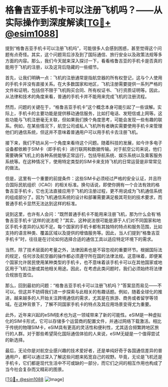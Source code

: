 # 格鲁吉亚手机卡可以注册飞机吗？——从实际操作到深度解读[[TG💪+ @esim1088](https://t.me/s/esim1088)]

提到“格鲁吉亚手机卡可以注册飞机吗”，可能很多人会感到困惑，甚至觉得这个问题有点奇怪。其实，这个问题背后涉及到了国际通信、旅行安全以及政策法规等多方面的内容。那么，我们今天就来深入探讨一下，看看格鲁吉亚的手机卡是否真的能用于飞机的注册，以及这背后隐藏的一些细节。

首先，让我们明确一点：飞机的注册通常是指航空器的所有权登记，这与个人使用的手机卡并没有直接关系。在大多数国家和地区，飞机注册需要提供一系列严格的文件和证明，包括但不限于飞机购买合同、所有权证书、飞行资质证明等。因此，从法律和技术的角度来看，普通的手机卡并不能用来完成飞机的注册流程。

然而，问题的关键在于，“格鲁吉亚手机卡”这个概念本身可能引起了一些误解。实际上，手机卡的主要功能是提供移动通信服务，比如打电话、发短信或上网等。这些功能与飞机注册毫无关联，但如果我们换个角度思考，可能会发现一些有趣的联系。例如，在某些情况下，航空公司或私人飞机所有者确实需要使用手机卡来管理他们的通信系统，但这并不意味着普通用户可以用手机卡去注册飞机。

接下来，我们不妨从另一个角度来看待这个问题。随着科技的发展，如今许多电子设备都依赖于SIM卡（即手机卡）进行联网和数据传输。对于航空公司来说，他们需要确保飞机上的各种系统能够正常运行，包括导航系统、娱乐系统以及乘客服务系统等。在这种情况下，使用特定类型的SIM卡来支持飞机的日常运营是非常常见的做法。

但是，这里有一个重要的前提条件：这些SIM卡必须经过严格的安全认证，并且符合国际民航组织（ICAO）的相关标准。换句话说，即使你拥有一个合法有效的格鲁吉亚手机卡，它也无法直接应用于飞机的注册过程，更不用说成为飞机通信系统的组成部分了。因为飞机通信系统的设计和部署需要满足极其苛刻的技术要求，而普通手机卡显然无法达到这样的标准。

说到这里，也许有人会问：“既然普通手机卡不能用来注册飞机，那为什么会有‘格鲁吉亚手机卡’这样的说法呢？”其实，这种说法很可能是源于人们对不同国家和地区手机卡差异的认知不足。每个国家的手机卡都有其独特的特点和服务范围，比如支持的语言种类、覆盖区域以及提供的增值服务等。因此，当人们提到“格鲁吉亚手机卡”时，往往是在讨论如何选择合适的通信工具以适应特定环境下的需求。

当然，除了技术层面的考量之外，法律因素也是不容忽视的重要环节。根据国际法的规定，任何涉及航空器的操作都必须遵守所在国的法律法规。这意味着，即便某个国家允许居民使用某种类型的手机卡，也不意味着该手机卡可以在其他国家或地区用于飞机注册或其他相关用途。因此，在考虑此类问题时，我们必须始终将法律合规放在首位。

那么，回到最初的问题：“格鲁吉亚手机卡可以注册飞机吗？”答案显而易见——不可以。但这并不妨碍我们进一步探索与此相关的有趣话题。例如，随着全球化的推进，越来越多的人开始关注跨境通信的需求，尤其是在旅游、商务或者留学等领域。在这种背景下，了解不同国家手机卡的特点及其应用场景变得尤为重要。

此外，近年来兴起的eSIM技术也为这一领域带来了新的可能性。eSIM是一种虚拟化的SIM卡形式，它可以存储多个运营商的配置文件，并通过网络下载激活。相比于传统的物理SIM卡，eSIM具有更高的灵活性和便利性，尤其适合频繁跨地区旅行的人群。对于那些希望简化国际通信体验的人来说，eSIM无疑是一个值得尝试的新选择。

最后，无论你是对航空业感兴趣的技术爱好者，还是单纯好奇于各国通信差异的普通用户，都可以通过深入了解这些问题来拓宽自己的视野。毕竟，无论是飞机还是手机卡，它们都是现代生活中不可或缺的一部分，而它们之间的相互作用也构成了当今社会复杂而又精彩的图景。

[[TG💪+ @esim1088](https://t.me/s/esim1088) ![Image](https://i.postimg.cc/4NQfJmqS/Snipaste-2025-05-13-00-14-12.png)]